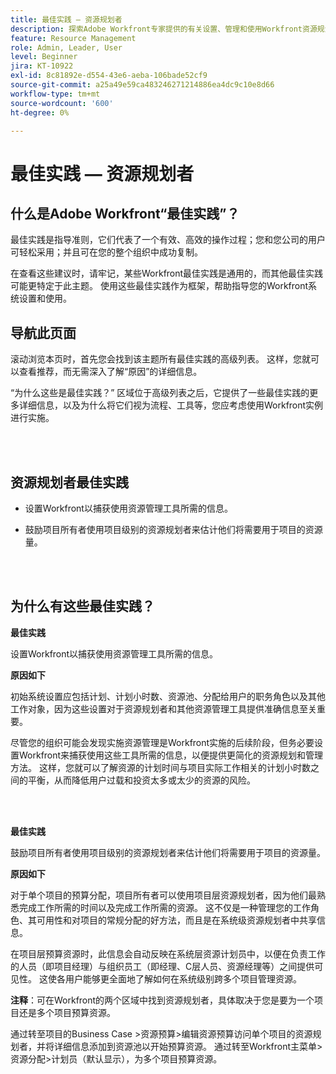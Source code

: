 ```yaml
---
title: 最佳实践 — 资源规划者
description: 探索Adobe Workfront专家提供的有关设置、管理和使用Workfront资源规划器的最佳实践建议。
feature: Resource Management
role: Admin, Leader, User
level: Beginner
jira: KT-10922
exl-id: 8c81892e-d554-43e6-aeba-106bade52cf9
source-git-commit: a25a49e59ca483246271214886ea4dc9c10e8d66
workflow-type: tm+mt
source-wordcount: '600'
ht-degree: 0%

---
```


# 最佳实践 — 资源规划者

## 什么是Adobe Workfront“最佳实践”？

最佳实践是指导准则，它们代表了一个有效、高效的操作过程；您和您公司的用户可轻松采用；并且可在您的整个组织中成功复制。

在查看这些建议时，请牢记，某些Workfront最佳实践是通用的，而其他最佳实践可能更特定于此主题。 使用这些最佳实践作为框架，帮助指导您的Workfront系统设置和使用。

## 导航此页面

滚动浏览本页时，首先您会找到该主题所有最佳实践的高级列表。 这样，您就可以查看推荐，而无需深入了解“原因”的详细信息。

“为什么这些是最佳实践？” 区域位于高级列表之后，它提供了一些最佳实践的更多详细信息，以及为什么将它们视为流程、工具等，您应考虑使用Workfront实例进行实施。

</br>
</br>

## 资源规划者最佳实践

* 设置Workfront以捕获使用资源管理工具所需的信息。

* 鼓励项目所有者使用项目级别的资源规划者来估计他们将需要用于项目的资源量。

</br>
</br>

## 为什么有这些最佳实践？

**最佳实践**

设置Workfront以捕获使用资源管理工具所需的信息。

**原因如下**

初始系统设置应包括计划、计划小时数、资源池、分配给用户的职务角色以及其他工作对象，因为这些设置对于资源规划者和其他资源管理工具提供准确信息至关重要。

尽管您的组织可能会发现实施资源管理是Workfront实施的后续阶段，但务必要设置Workfront来捕获使用这些工具所需的信息，以便提供更简化的资源规划和管理方法。 这样，您就可以了解资源的计划时间与项目实际工作相关的计划小时数之间的平衡，从而降低用户过载和投资太多或太少的资源的风险。

</br>
</br>

**最佳实践**

鼓励项目所有者使用项目级别的资源规划者来估计他们将需要用于项目的资源量。

**原因如下**

对于单个项目的预算分配，项目所有者可以使用项目层资源规划者，因为他们最熟悉完成工作所需的时间以及完成工作所需的资源。 这不仅是一种管理您的工作角色、其可用性和对项目的常规分配的好方法，而且是在系统级资源规划者中共享信息。

在项目层预算资源时，此信息会自动反映在系统层资源计划员中，以便在负责工作的人员（即项目经理）与组织员工（即经理、C层人员、资源经理等）之间提供可见性。 这使各用户能够更全面地了解如何在系统级别跨多个项目管理资源。

**注释**：可在Workfront的两个区域中找到资源规划者，具体取决于您是要为一个项目还是多个项目预算资源。

通过转至项目的Business Case >资源预算>编辑资源预算访问单个项目的资源规划者，并将详细信息添加到资源池以开始预算资源。
通过转至Workfront主菜单>资源分配>计划员（默认显示），为多个项目预算资源。
